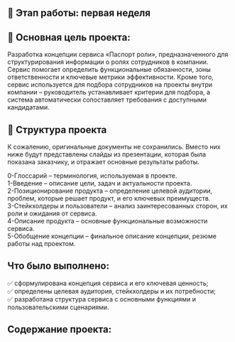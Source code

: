 ## 📅 Этап работы: первая неделя

## 📌 Основная цель проекта: 
Разработка концепции сервиса «Паспорт роли», предназначенного для структурирования информации о ролях сотрудников в компании. Сервис помогает определить функциональные обязанности, зоны ответственности и ключевые метрики эффективности. Кроме того, сервис используется для подбора сотрудников на проекты внутри компании – руководитель устанавливает критерии для подбора, а система автоматически сопоставляет требования с доступными кандидатами.

## 📂 Структура проекта
К сожалению, оригинальные документы не сохранились. Вместо них ниже будут представлены слайды из презентации, которая была показана заказчику, и отражает основные результаты работы.

<div>0-Глоссарий – терминология, используемая в проекте.
<div>1-Введение – описание цели, задач и актуальности проекта.
<div>2-Позиционирование продукта – определение целевой аудитории, проблем, которые решает продукт, и его ключевых преимуществ.
<div>3-Стейкхолдеры и пользователи – анализ заинтересованных сторон, их роли и ожидания от сервиса.
<div>4-Описание продукта – основные функциональные возможности сервиса.
<div>5-Обобщение концепции – финальное описание концепции, резюме работы над проектом.

## Что было выполнено:
<div>✅ сформулирована концепция сервиса и его ключевая ценность;
<div>✅ определены целевая аудитория, стейкхолдеры и их потребности;
<div>✅ разработана структура сервиса с основными функциями и пользовательскими сценариями.

## Содержание проекта:
